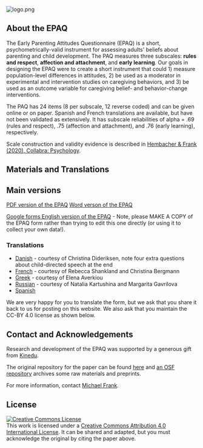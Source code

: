 ![logo.png](logo.png)

## About the EPAQ

The Early Parenting Attitudes Questionnaire (EPAQ) is a short, psychometrically-valid instrument for assessing adults' beliefs about parenting and child development. The PAQ measures three subscales: **rules and respect**, **affection and attachment**, and **early learning**. Our goals in designing the EPAQ were to create a short instrument that could 1) measure population-level differences in attitudes, 2) be used as a moderator in experimental and intervention studies on caregiving behaviors, and 3) be used as an outcome variable for caregiving belief- and behavior-change interventions.

The PAQ has 24 items (8 per subscale, 12 reverse coded) and can be given online or on paper. Spanish and French translations are available, but have not been validated as extensively. It has subscale reliabilities of alpha = .69 (rules and respect), .75 (affection and attachment), and .76 (early learning), respectively. 

Scale construction and validity evidence is described in [Hembacher & Frank (2020), Collabra: Psychology](https://www.collabra.org/article/10.1525/collabra.190/).

## Materials and Translations

## Main versions

[PDF version of the EPAQ](https://drive.google.com/file/d/1imxrvppP1-Efl4T0-n-JX5HWSBDxseKj)
[Word verson of the EPAQ](https://docs.google.com/document/d/1YZcAfGQ4SA8N3B-JpUtK4lp9lq7hPAn2)

[Google forms English version of the EPAQ](https://drive.google.com/open?id=12_6uMkoPapp5-AW6hpSQ8bAwx6vq-5oZOhUZH4dFgjk) - Note, please MAKE A COPY of the EPAQ form rather than trying to edit this one directly (or using it to collect your own data!).

### Translations

* [Danish](https://drive.google.com/file/d/1D9XK6QA9EwqpbrDtG_I1lhCCGE2zTBYF) - courtesy of Christina Dideriksen, note four extra questions about child-directed speech at the end
* [French](https://docs.google.com/document/d/1meKyKWf11o6JwekyOFyMe0NqNjEZEJFg) - courtesy of Rebecca Shankland and Christina Bergmann 
* [Greek](https://docs.google.com/document/d/1IZF_jOfxcG8WiEF0BYrrpj3Y20s2PO-F) - courtesy of Elena Averkiou
* [Russian](https://drive.google.com/file/d/17jA8tKuWwOlDPAbD-Kd1Q4pC3j-4Bnao) - courtesy of Natalia Kartushina and Margarita Gavrilova
* [Spanish](https://drive.google.com/open?id=1yRye8nYAlwYQVPOgTYf-pqgAoH1O00zPuo5JA9_QQ-M)

We are very happy for you to translate the form, but we ask that you share it back to us for posting on this website. We also ask that you maintain the CC-BY 4.0 license as shown below.

## Contact and Acknowledgements

Research and development of the EPAQ was supported by a generous gift from [Kinedu](https://www.kinedu.com/).

The original repository for the paper can be found [here](https://github.com/langcog/parenting_proj) and [an OSF repository](https://osf.io/pb3a4/) archives some raw materials and preprints. 

For more information, contact [Michael Frank](http://web.stanford.edu/~mcfrank/).

## License

<a rel="license" href="http://creativecommons.org/licenses/by/4.0/"><img alt="Creative Commons License" style="border-width:0" src="https://i.creativecommons.org/l/by/4.0/88x31.png" /></a><br />This work is licensed under a <a rel="license" href="http://creativecommons.org/licenses/by/4.0/">Creative Commons Attribution 4.0 International License</a>. It can be shared and adapted, but you must acknowledge the original by citing the paper above. 
